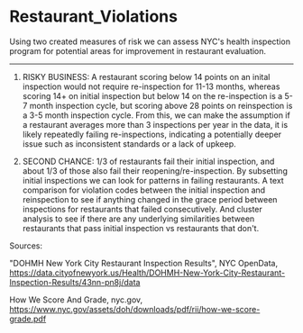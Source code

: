 # Restaurant_Violations

Using two created measures of risk we can assess NYC's health inspection program for potential areas for improvement in restaurant evaluation.

***

1. RISKY BUSINESS:
A restaurant scoring below 14 points on an inital inspection would not require re-inspection for 11-13 months, whereas scoring 14+ on initial inspection but below 14 on the re-inspection is a 5-7 month inspection cycle, but scoring above 28 points on reinspection is a 3-5 month inspection cycle. From this, we can make the assumption if a restaurant averages more than 3 inspections per year in the data, it is likely repeatedly failing re-inspections, indicating a potentially deeper issue such as inconsistent standards or a lack of upkeep.

2. SECOND CHANCE:
1/3 of restaurants fail their initial inspection, and about 1/3 of those also fail their reopening/re-inspection.
By subsetting initial inspections we can look for patterns in failing restaurants. A text comparison for violation codes between the initial inspection and reinspection to see if anything changed in the grace period between inspections for restaurants that failed consecutively. And cluster analysis to see if there are any underlying similarities between restaurants that pass initial inspection vs restaurants that don't.


Sources:

"DOHMH New York City Restaurant Inspection Results", NYC OpenData, https://data.cityofnewyork.us/Health/DOHMH-New-York-City-Restaurant-Inspection-Results/43nn-pn8j/data

How We Score And Grade, nyc.gov, https://www.nyc.gov/assets/doh/downloads/pdf/rii/how-we-score-grade.pdf
